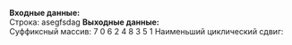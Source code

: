 **Входные данные:**  
Строка: asegfsdag
**Выходные данные:**  
Суффиксный массив: 7 0 6 2 4 8 3 5 1
Наименьший циклический сдвиг: 
